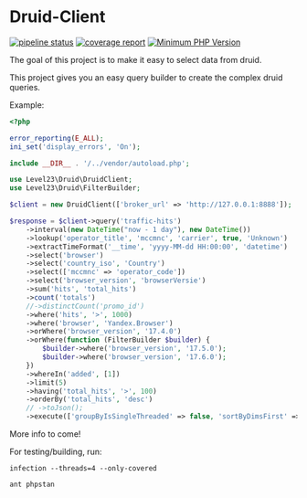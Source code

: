 # Druid-Client

[![pipeline status](https://git.level23.nl/packages/druid-client/badges/master/pipeline.svg)](https://git.level23.nl/packages/druid-client/commits/master)
[![coverage report](https://git.level23.nl/packages/druid-client/badges/master/coverage.svg)](https://git.level23.nl/packages/druid-client/commits/master)
[![Minimum PHP Version](https://img.shields.io/badge/php-%3E%3D%207.2-8892BF.svg?style=flat-square)](https://php.net/)


The goal of this project is to make it easy to select data from druid.

This project gives you an easy query builder to create the complex druid queries.

Example:

```php
<?php

error_reporting(E_ALL);
ini_set('display_errors', 'On');

include __DIR__ . '/../vendor/autoload.php';

use Level23\Druid\DruidClient;
use Level23\Druid\FilterBuilder;

$client = new DruidClient(['broker_url' => 'http://127.0.0.1:8888']);

$response = $client->query('traffic-hits')
    ->interval(new DateTime("now - 1 day"), new DateTime())
    ->lookup('operator_title', 'mccmnc', 'carrier', true, 'Unknown')
    ->extractTimeFormat('__time', 'yyyy-MM-dd HH:00:00', 'datetime')
    ->select('browser')
    ->select('country_iso', 'Country')
    ->select(['mccmnc' => 'operator_code'])
    ->select('browser_version', 'browserVersie')
    ->sum('hits', 'total_hits')
    ->count('totals')
    //->distinctCount('promo_id')
    ->where('hits', '>', 1000)
    ->where('browser', 'Yandex.Browser')
    ->orWhere('browser_version', '17.4.0')
    ->orWhere(function (FilterBuilder $builder) {
        $builder->where('browser_version', '17.5.0');
        $builder->where('browser_version', '17.6.0');
    })
    ->whereIn('added', [1])
    ->limit(5)
    ->having('total_hits', '>', 100)
    ->orderBy('total_hits', 'desc')
    // ->toJson();
    ->execute(['groupByIsSingleThreaded' => false, 'sortByDimsFirst' => true]);

```

More info to come!

For testing/building, run:
```
infection --threads=4 --only-covered

ant phpstan
```